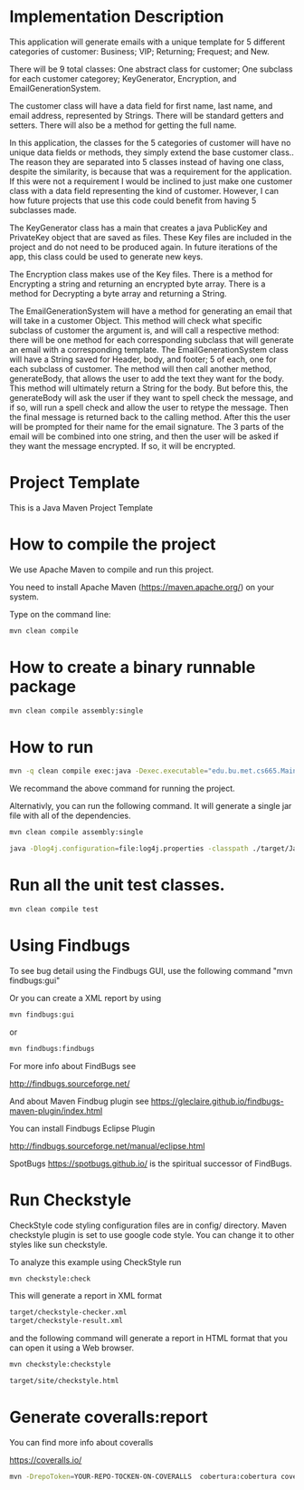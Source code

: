 # Implementation Description

This application will generate emails with a unique template for 5 different categories of customer: Business; VIP; Returning; Frequest; and New.

There will be 9 total classes: One abstract class for customer; One subclass for each customer categorey; KeyGenerator, Encryption, and EmailGenerationSystem.

The customer class will have a data field for first name, last name, and email address, represented by Strings. There will be standard getters and setters. There will also be a method for getting the full name.

In this application, the classes for the 5 categories of customer will have no unique data fields or methods, they simply extend the base customer class.. The reason they are separated into 5 classes instead of having one class, despite the similarity, is because that was a requirement for the application. If this were not a requirement I would be inclined to just make one customer class with a data field representing the kind of customer. However, I can how future projects that use this code could benefit from having 5 subclasses made.

The KeyGenerator class has a main that creates a java PublicKey and PrivateKey object that are saved as files. These Key files are included in the project and do not need to be produced again. In future iterations of the app, this class could be used to generate new keys.

The Encryption class makes use of the Key files. There is a method for Encrypting a string and returning an encrypted byte array. There is a method for Decrypting a byte array and returning a String. 

The EmailGenerationSystem will have a method for generating an email that will take in a customer Object. This method will check what specific subclass of customer the argument is, and will call a respective method: there will be one method for each corresponding subclass that will generate an email with a corresponding template. 
The EmailGenerationSystem class will have a String saved for Header, body, and footer; 5 of each, one for each subclass of customer. The method will then call another method, generateBody, that allows the user to add the text they want for the body. This method will ultimately return a String for the body. But before this, the generateBody will ask the user if they want to spell check the message, and if so, will run a spell check and allow the user to retype the message. Then the final message is returned back to the calling method. After this the user will be prompted for their name for the email signature.
The 3 parts of the email will be combined into one string, and then the user will be asked if they want the message encrypted. If so, it will be encrypted. 


# Project Template

This is a Java Maven Project Template


# How to compile the project

We use Apache Maven to compile and run this project. 

You need to install Apache Maven (https://maven.apache.org/)  on your system. 

Type on the command line: 

```bash
mvn clean compile
```

# How to create a binary runnable package 


```bash
mvn clean compile assembly:single
```


# How to run

```bash
mvn -q clean compile exec:java -Dexec.executable="edu.bu.met.cs665.Main" -Dlog4j.configuration="file:log4j.properties"
```

We recommand the above command for running the project. 

Alternativly, you can run the following command. It will generate a single jar file with all of the dependencies. 

```bash
mvn clean compile assembly:single

java -Dlog4j.configuration=file:log4j.properties -classpath ./target/JavaProjectTemplate-1.0-SNAPSHOT-jar-with-dependencies.jar  edu.bu.met.cs665.Main
```


# Run all the unit test classes.


```bash
mvn clean compile test

```

# Using Findbugs 

To see bug detail using the Findbugs GUI, use the following command "mvn findbugs:gui"

Or you can create a XML report by using  


```bash
mvn findbugs:gui 
```

or 


```bash
mvn findbugs:findbugs
```


For more info about FindBugs see 

http://findbugs.sourceforge.net/

And about Maven Findbug plugin see 
https://gleclaire.github.io/findbugs-maven-plugin/index.html


You can install Findbugs Eclipse Plugin 

http://findbugs.sourceforge.net/manual/eclipse.html



SpotBugs https://spotbugs.github.io/ is the spiritual successor of FindBugs.


# Run Checkstyle 

CheckStyle code styling configuration files are in config/ directory. Maven checkstyle plugin is set to use google code style. 
You can change it to other styles like sun checkstyle. 

To analyze this example using CheckStyle run 

```bash
mvn checkstyle:check
```

This will generate a report in XML format


```bash
target/checkstyle-checker.xml
target/checkstyle-result.xml
```

and the following command will generate a report in HTML format that you can open it using a Web browser. 

```bash
mvn checkstyle:checkstyle
```

```bash
target/site/checkstyle.html
```


# Generate  coveralls:report 

You can find more info about coveralls 

https://coveralls.io/

```bash
mvn -DrepoToken=YOUR-REPO-TOCKEN-ON-COVERALLS  cobertura:cobertura coveralls:report
```


